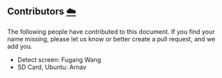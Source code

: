 ## Contributors [:cloud:](https://github.com/cloudmesh/book/blob/master/cloud-clusters/contributors.md)

The following people have contributed to this document. If you find
your name missing, please let us know or better create a pull request,
and we add you.

* Detect screen: Fugang Wang
* SD Card, Ubuntu: Arnav


